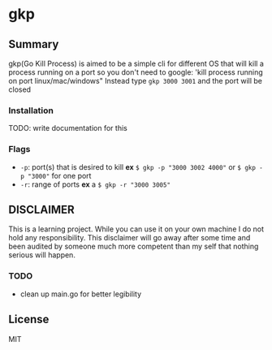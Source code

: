 # gkp

## Summary
gkp(Go Kill Process) is aimed to be a simple cli for different OS that will kill a process running on a port so you don't need to google: 'kill process running on port linux/mac/windows"
Instead type `gkp 3000 3001` and the port will be closed

### Installation
TODO: write documentation for this

### Flags
- `-p`: port(s) that is desired to kill **ex** `$ gkp -p "3000 3002 4000"` or `$ gkp -p "3000"` for one port
- `-r`: range of ports **ex** a `$ gkp -r "3000 3005"`

## DISCLAIMER
This is a learning project. While you can use it on your own machine I do not hold any responsibility. This disclaimer will go away after some time and been audited by someone much more competent than my self that nothing serious will happen.

### TODO
- clean up main.go for better legibility

## License
MIT
